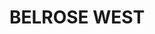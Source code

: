 ---
lastmod: '2025-04-06T06:05:20+00:00'
latitude: -33.728782
layout: suburb
longitude: 151.211719
postcode: '2085'
state: NSW
title: BELROSE WEST
url: /nsw/belrose-west/
---